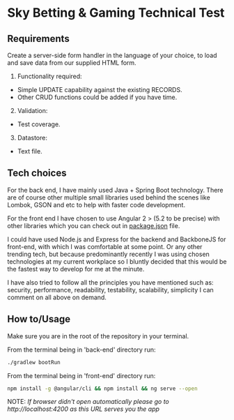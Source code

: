 # Sky Betting & Gaming Technical Test

## Requirements

 Create a server-side form handler in the language of your choice, to load and save data from our supplied HTML form.

1. Functionality required:
  * Simple UPDATE capability against the existing RECORDS.
  * Other CRUD functions could be added if you have time.
2. Validation:
  * Test coverage.
3. Datastore:
  * Text file.

## Tech choices

For the back end, I have mainly used Java + Spring Boot technology. There are of course other multiple small libraries used behind the scenes like Lombok, GSON and etc to help with faster code development.

For the front end I have chosen to use Angular 2 > (5.2 to be precise) with other libraries which you can check out in [package.json](https://github.com/firebotQL/tech-test/blob/master/front-end/package.json)
 file.

I could have used Node.js and Express for the backend and BackboneJS for front-end, with which I was comfortable at some point. Or any other trending tech, but because predominantly recently I was using chosen technologies at my current workplace so I bluntly decided that this would be the fastest way to develop for me at the minute.

I have also tried to follow all the principles you have mentioned such as: security, performance, readability, testability, scalability, simplicity
I can comment on all above on demand.

## How to/Usage

Make sure you are in the root of the repository in your terminal.

From the terminal being in 'back-end' directory run:
```sh
./gradlew bootRun
```

From the terminal being in 'front-end' directory run:
```sh
npm install -g @angular/cli && npm install && ng serve --open
```

NOTE:
*If browser didn't open automatically please go to http://localhost:4200 as this URL serves you the app*
